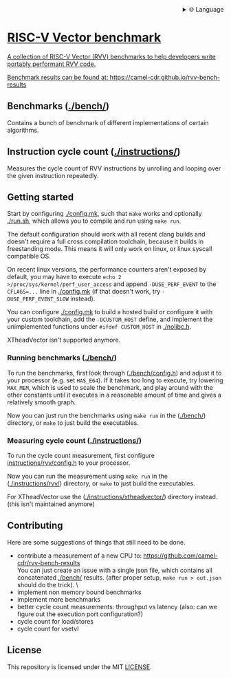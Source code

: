 
<div align="right">
  <details>
    <summary >🌐 Language</summary>
    <div>
      <div align="center">
        <a href="https://openaitx.github.io/view.html?user=camel-cdr&project=rvv-bench&lang=en">English</a>
        | <a href="https://openaitx.github.io/view.html?user=camel-cdr&project=rvv-bench&lang=zh-CN">简体中文</a>
        | <a href="https://openaitx.github.io/view.html?user=camel-cdr&project=rvv-bench&lang=zh-TW">繁體中文</a>
        | <a href="https://openaitx.github.io/view.html?user=camel-cdr&project=rvv-bench&lang=ja">日本語</a>
        | <a href="https://openaitx.github.io/view.html?user=camel-cdr&project=rvv-bench&lang=ko">한국어</a>
        | <a href="https://openaitx.github.io/view.html?user=camel-cdr&project=rvv-bench&lang=hi">हिन्दी</a>
        | <a href="https://openaitx.github.io/view.html?user=camel-cdr&project=rvv-bench&lang=th">ไทย</a>
        | <a href="https://openaitx.github.io/view.html?user=camel-cdr&project=rvv-bench&lang=fr">Français</a>
        | <a href="https://openaitx.github.io/view.html?user=camel-cdr&project=rvv-bench&lang=de">Deutsch</a>
        | <a href="https://openaitx.github.io/view.html?user=camel-cdr&project=rvv-bench&lang=es">Español</a>
        | <a href="https://openaitx.github.io/view.html?user=camel-cdr&project=rvv-bench&lang=it">Italiano</a>
        | <a href="https://openaitx.github.io/view.html?user=camel-cdr&project=rvv-bench&lang=ru">Русский</a>
        | <a href="https://openaitx.github.io/view.html?user=camel-cdr&project=rvv-bench&lang=pt">Português</a>
        | <a href="https://openaitx.github.io/view.html?user=camel-cdr&project=rvv-bench&lang=nl">Nederlands</a>
        | <a href="https://openaitx.github.io/view.html?user=camel-cdr&project=rvv-bench&lang=pl">Polski</a>
        | <a href="https://openaitx.github.io/view.html?user=camel-cdr&project=rvv-bench&lang=ar">العربية</a>
        | <a href="https://openaitx.github.io/view.html?user=camel-cdr&project=rvv-bench&lang=fa">فارسی</a>
        | <a href="https://openaitx.github.io/view.html?user=camel-cdr&project=rvv-bench&lang=tr">Türkçe</a>
        | <a href="https://openaitx.github.io/view.html?user=camel-cdr&project=rvv-bench&lang=vi">Tiếng Việt</a>
        | <a href="https://openaitx.github.io/view.html?user=camel-cdr&project=rvv-bench&lang=id">Bahasa Indonesia</a>
        | <a href="https://openaitx.github.io/view.html?user=camel-cdr&project=rvv-bench&lang=as">অসমীয়া</
      </div>
    </div>
  </details>
</div>

# RISC-V Vector benchmark

A collection of RISC-V Vector (RVV) benchmarks to help developers write portably performant RVV code.

Benchmark results can be found at: https://camel-cdr.github.io/rvv-bench-results

## Benchmarks ([./bench/](./bench/))

Contains a bunch of benchmark of different implementations of certain algorithms.

## Instruction cycle count ([./instructions/](./instructions/))

Measures the cycle count of RVV instructions by unrolling and looping over the given instruction repeatedly.

## Getting started

Start by configuring [./config.mk](./config.mk), such that `make` works and optionally [./run.sh](./run.sh), which allows you to compile and run using `make run`.

The default configuration should work with all recent clang builds and doesn't require a full cross compilation toolchain, because it builds in freestanding mode.
This means it will only work on linux, or linux syscall compatible OS.

On recent linux versions, the performance counters aren't exposed by default, you may have to execute `echo 2 >/proc/sys/kernel/perf_user_access` and append `-DUSE_PERF_EVENT` to the `CFLAGS=...` line in [./config.mk](./config.mk) (if that doesn't work, try `-DUSE_PERF_EVENT_SLOW` instead).

You can configure [./config.mk](./config.mk) to build a hosted build or configure it with your custom toolchain, add the `-DCUSTOM_HOST` define, and implement the unimplemented functions under `#ifdef CUSTOM_HOST` in [./nolibc.h](./nolibc.h).

XTheadVector isn't supported anymore.

### Running benchmarks ([./bench/](./bench/))

To run the benchmarks, first look through ([./bench/config.h](./bench/config.h)) and adjust it to your processor (e.g. set `HAS_E64`). If it takes too long to execute, try lowering `MAX_MEM`, which is used to scale the benchmark, and play around with the other constants until it executes in a reasonable amount of time and gives a relatively smooth graph.

Now you can just run the benchmarks using `make run` in the ([./bench/](./bench/)) directory, or `make` to just build the executables.

### Measuring cycle count ([./instructions/](./instructions/))

To run the cycle count measurement, first configure [instructions/rvv/config.h](instructions/rvv/config.h) to your processor.

Now you can run the measurement using `make run` in the ([./instructions/rvv/](./instructions/rvv/)) directory, or `make` to just build the executables.

For XTheadVector use the ([./instructions/xtheadvector/](./instructions/xtheadvector/)) directory instead. (this isn't maintained anymore)

## Contributing

Here are some suggestions of things that still need to be done.

* contribute a measurement of a new CPU to: https://github.com/camel-cdr/rvv-bench-results \
  You can just create an issue with a single json file, which contains all concatenated [./bench/](./bench/) results. (after proper setup, `make run > out.json` should do the trick). \
* implement non memory bound benchmarks
* implement more benchmarks
* better cycle count measurements: throughput vs latency (also: can we figure out the execution port configuration?)
* cycle count for load/stores
* cycle count for vsetvl

## License

This repository is licensed under the MIT [LICENSE](LICENSE).

